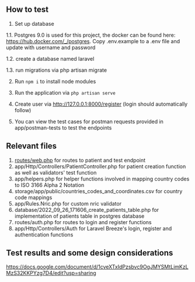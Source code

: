 ## How to test

1. Set up database

1.1. Postgres 9.0 is used for this project, the docker can be found here: https://hub.docker.com/_/postgres. Copy .env.example to a .env file and update with username and password

1.2. create a database named laravel

1.3. run migrations via php artisan migrate

2. Run `npm i` to install node modules

3. Run the application via `php artisan serve`

4. Create user via http://127.0.0.1:8000/register (login should automatically follow)

5. You can view the test cases for postman requests provided in app/postman-tests to test the endpoints

## Relevant files

1. [routes/web.php](routes/web.php) for routes to patient and test endpoint
2. app/Http/Controllers/PatientController.php for patient creation function as well as validators' test function
3. app/helpers.php for helper functions involved in mapping country codes to ISO 3166 Alpha 2 Notation
4. storage/app/public/countries_codes_and_coordinates.csv for country code mappings
5. app/Rules.Nric.php for custom nric validator
6. database/2022_09_26_171606_create_patients_table.php for implementation of patients table in postgres database
7. routes/auth.php for routes to login and register functions
8. app/Http/Controllers/Auth for Laravel Breeze's login, register and authentication functions

## Test results and some design considerations

https://docs.google.com/document/d/1cveXTxIdPzsbvc9OgJMYSMtLimKzLMzS32KKPYzg7D4/edit?usp=sharing
